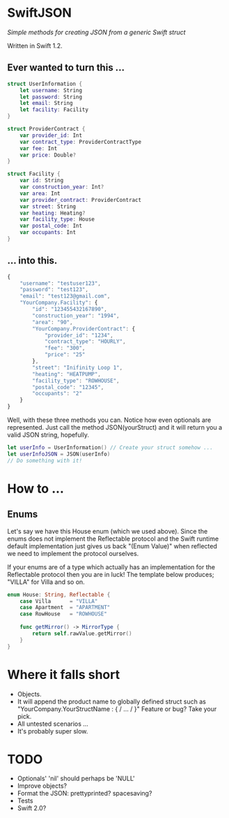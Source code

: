 # SwiftJSON
_Simple methods for creating JSON from a generic Swift struct_

Written in Swift 1.2.

## Ever wanted to turn this ...
```swift
struct UserInformation {
    let username: String
    let password: String
    let email: String
    let facility: Facility    
}

struct ProviderContract {
    var provider_id: Int
    var contract_type: ProviderContractType
    var fee: Int
    var price: Double?
}

struct Facility {
    var id: String
    var construction_year: Int?
    var area: Int
    var provider_contract: ProviderContract
    var street: String
    var heating: Heating?
    var facility_type: House
    var postal_code: Int
    var occupants: Int
}
```

## ... into this.
```javascript
{
    "username": "testuser123",
    "password": "test123",
    "email": "test123@gmail.com",
    "YourCompany.Facility": {
        "id": "123455432167890",
        "construction_year": "1994",
        "area": "90",
        "YourCompany.ProviderContract": {
            "provider_id": "1234",
            "contract_type": "HOURLY",
            "fee": "300",
            "price": "25"
        },
        "street": "Inifinity Loop 1",
        "heating": "HEATPUMP",
        "facility_type": "ROWHOUSE",
        "postal_code": "12345",
        "occupants": "2"
    }
}
```
Well, with these three methods you can. Notice how even optionals are represented.
Just call the method JSON(yourStruct) and it will return you a valid JSON string, hopefully.

```swift
let userInfo = UserInformation() // Create your struct somehow ...
let userInfoJSON = JSON(userInfo) 
// Do something with it! 
```

# How to  ...

## Enums
Let's say we have this House enum (which we used above). Since the enums does not implement the Reflectable protocol and the Swift runtime default implementation just gives us back "(Enum Value)" when reflected we need to implement the protocol ourselves. 

If your enums are of a type which actually has an implementation for the Reflectable protocol then you are in luck! The template below produces; "VILLA" for Villa and so on.
```swift
enum House: String, Reflectable {
    case Villa      = "VILLA"
    case Apartment  = "APARTMENT"
    case RowHouse   = "ROWHOUSE"
    
    func getMirror() -> MirrorType {
        return self.rawValue.getMirror()
    }
}
```
# Where it falls short
 * Objects. 
 * It will append the product name to globally defined struct such as "YourCompany.YourStructName : { / ... / }" Feature or bug? Take your pick.
 * All untested scenarios ...
 * It's probably super slow.

# TODO
 * Optionals' 'nil' should perhaps be 'NULL'
 * Improve objects?
 * Format the JSON: prettyprinted? spacesaving?
 * Tests
 * Swift 2.0?
